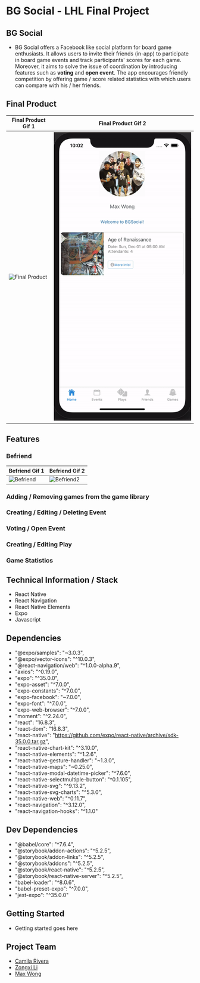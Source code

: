 # BG Social - LHL Final Project


## BG Social

- BG Social offers a Facebook like social platform for board game enthusiasts. It allows users to invite their friends (in-app) to participate in board game events and track participants' scores for each game. Moreover, it aims to solve the issue of coordination by introducing features such as **voting** and **open event**. The app encourages friendly competition by offering game / score related statistics with which users can compare with his / her friends. 

## Final Product
|Final Product Gif 1| Final Product Gif 2 |
|---|---|
|![Final Product](https://github.com/MaxWong03/BGSocial/blob/master/docs/final-product-1.gif)|![Final Product 2](docs/final-product-2.gif)

## Features

### Befriend
|Befriend Gif 1| Befriend Gif 2|
|---|---|
|![Befriend](docs/add-friend.gif)|![Befriend2](docs/add-friend-2.gif)

### Adding / Removing games from the game library 

### Creating / Editing / Deleting Event

### Voting / Open Event

### Creating / Editing Play 

### Game Statistics
  
## Technical Information / Stack
- React Native
- React Navigation
- React Native Elements
- Expo
- Javascript

## Dependencies

- "@expo/samples": "~3.0.3",
- "@expo/vector-icons": "^10.0.3",
- "@react-navigation/web": "^1.0.0-alpha.9",
- "axios": "^0.19.0",
- "expo": "^35.0.0",
- "expo-asset": "^7.0.0",
- "expo-constants": "^7.0.0",
- "expo-facebook": "~7.0.0",
- "expo-font": "^7.0.0",
- "expo-web-browser": "^7.0.0",
- "moment": "^2.24.0",
- "react": "16.8.3",
- "react-dom": "16.8.3",
- "react-native": "https://github.com/expo/react-native/archive/sdk-35.0.0.tar.gz",
- "react-native-chart-kit": "^3.10.0",
- "react-native-elements": "^1.2.6",
- "react-native-gesture-handler": "~1.3.0",
- "react-native-maps": "~0.25.0",
- "react-native-modal-datetime-picker": "^7.6.0",
- "react-native-selectmultiple-button": "^0.1.105",
- "react-native-svg": "^9.13.2",
- "react-native-svg-charts": "^5.3.0",
- "react-native-web": "^0.11.7",
- "react-navigation": "^3.12.0",
- "react-navigation-hooks": "^1.1.0"

## Dev Dependencies

- "@babel/core": "^7.6.4",
- "@storybook/addon-actions": "^5.2.5",
- "@storybook/addon-links": "^5.2.5",
- "@storybook/addons": "^5.2.5",
- "@storybook/react-native": "^5.2.5",
- "@storybook/react-native-server": "^5.2.5",
- "babel-loader": "^8.0.6",
- "babel-preset-expo": "^7.0.0",
- "jest-expo": "^35.0.0"

## Getting Started

* Getting started goes here

## Project Team

- [Camila Rivera](https://github.com/CamilaRivera)
- [Zongxi Li](https://github.com/zongxili)
- [Max Wong](https://github.com/MaxWong03)

